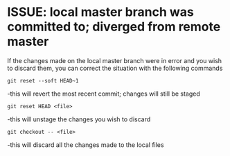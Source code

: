 # ISSUE: local master branch was committed to; diverged from remote master

If the changes made on the local master branch were in error and you wish
to discard them, you can correct the situation with the following commands

```
git reset --soft HEAD~1
```

-this will revert the most recent commit; changes will still be staged

```
git reset HEAD <file>
```

-this will unstage the changes you wish to discard

```
git checkout -- <file>
```

-this will discard all the changes made to the local files
